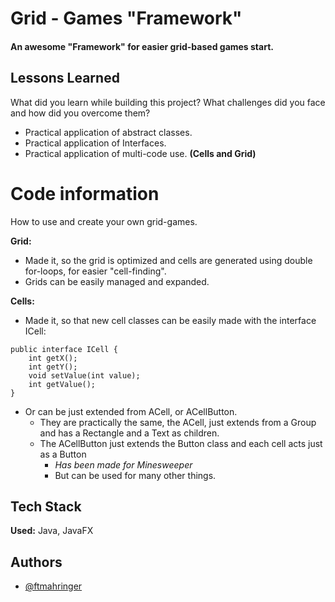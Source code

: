 
# Grid - Games "Framework"

#### An awesome "Framework" for easier grid-based games start.



## Lessons Learned

What did you learn while building this project? What challenges did you face and how did you overcome them?

- Practical application of abstract classes.
- Practical application of Interfaces.
- Practical application of multi-code use. **(Cells and Grid)**
# Code information

How to use and create your own grid-games.

**Grid:**
- Made it, so the grid is optimized and cells are generated using double for-loops, for easier "cell-finding".
- Grids can be easily managed and expanded.

**Cells:**
- Made it, so that new cell classes can be easily made with the interface ICell:
```
public interface ICell {
    int getX();
    int getY();
    void setValue(int value);
    int getValue();
}
```
- Or can be just extended from ACell, or ACellButton.
    - They are practically the same, the ACell, just extends from a Group and has a Rectangle and a Text as children.
    - The ACellButton just extends the Button class and each cell acts just as a Button 
        - *Has been made for Minesweeper*
        - But can be used for many other things.

## Tech Stack

**Used:** Java, JavaFX


## Authors

- [@ftmahringer](https://github.com/FTMahringer)

